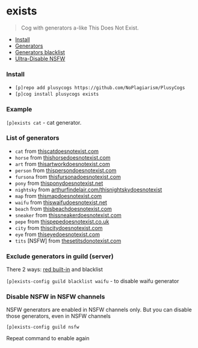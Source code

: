 # exists
> Cog with generators a-like This Does Not Exist.

- [Install](#install)
- [Generators](#list-of-generators)
- [Generators blacklist](#exclude-generators-in-guild-server)
- [Ultra-Disable NSFW](#disable-nsfw-in-nsfw-channels)

### Install
- `[p]repo add plusycogs https://github.com/NoPlagiarism/PlusyCogs`
- `[p]cog install plusycogs exists`


### Example

`[p]exists cat` - cat generator.

### List of generators

- `cat` from [thiscatdoesnotexist.com](https://thiscatdoesnotexist.com)
- `horse` from [thishorsedoesnotexist.com](https://thishorsedoesnotexist.com)
- `art` from [thisartworkdoesnotexist.com](https://thisartworkdoesnotexist.com)
- `person` from [thispersondoesnotexist.com](https://thispersondoesnotexist.com)
- `fursona` from [thisfursonadoesnotexist.com](https://thisfursonadoesnotexist.com)
- `pony` from [thisponydoesnotexist.net](https://thisponydoesnotexist.net)
- `nightsky` from [arthurfindelair.com/thisnightskydoesnotexist](https://arthurfindelair.com/thisnightskydoesnotexist)
- `map` from [thismapdoesnotexist.com](https://thismapdoesnotexist.com)
- `waifu` from [thiswaifudoesnotexist.net](https://thiswaifudoesnotexist.net)
- `beach` from [thisbeachdoesnotexist.com](https://thisbeachdoesnotexist.com)
- `sneaker` from [thissneakerdoesnotexist.com](https://thissneakerdoesnotexist.com)
- `pepe` from [thispepedoesnotexist.co.uk](https://thispepedoesnotexist.co.uk)
- `city` from [thiscitydoesnotexist.com](https://thiscitydoesnotexist.com)
- `eye` from [thiseyedoesnotexist.com](https://thiseyedoesnotexist.com)
- `tits` [NSFW] from [thesetitsdonotexist.com](https://thesetitsdonotexist.com)

### Exclude generators in guild (server)

There 2 ways: [red built-in](https://docs.discord.red/en/stable/cog_guides/core.html#command-disable) and blacklist

`[p]exists-config guild blacklist waifu` - to disable waifu generator

### Disable NSFW in NSFW channels

NSFW generators are enabled in NSFW channels only. But you can disable those generators, even in NSFW channels

`[p]exists-config guild nsfw`

Repeat command to enable again